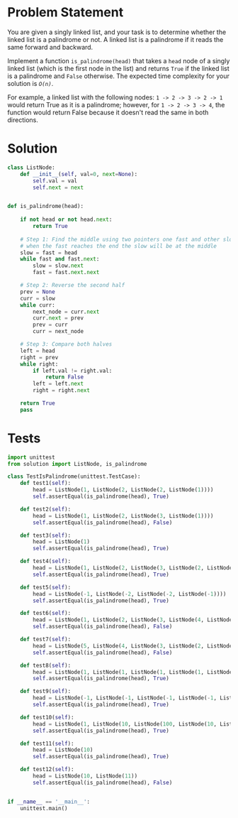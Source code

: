 # Problem Statement
You are given a singly linked list, and your task is to determine whether the linked list is a palindrome or not. A linked list is a palindrome if it reads the same forward and backward.

Implement a function `is_palindrome(head)` that takes a `head` node of a singly linked list (which is the first node in the list) and returns `True` if the linked list is a palindrome and `False` otherwise. The expected time complexity for your solution is *`O(n)`*.

For example, a linked list with the following nodes: `1 -> 2 -> 3 -> 2 -> 1` would return True as it is a palindrome; however, for `1 -> 2 -> 3 -> 4`, the function would return False because it doesn't read the same in both directions.

# Solution
```python
class ListNode:
    def __init__(self, val=0, next=None):
        self.val = val
        self.next = next


def is_palindrome(head):
    
    if not head or not head.next:
        return True
        
    # Step 1: Find the middle using two pointers one fast and other slow
    # when the fast reaches the end the slow will be at the middle
    slow = fast = head
    while fast and fast.next:
        slow = slow.next
        fast = fast.next.next

    # Step 2: Reverse the second half
    prev = None
    curr = slow
    while curr:
        next_node = curr.next
        curr.next = prev
        prev = curr
        curr = next_node

    # Step 3: Compare both halves
    left = head
    right = prev
    while right:
        if left.val != right.val:
            return False
        left = left.next
        right = right.next

    return True
    pass
```

# Tests
```python
import unittest
from solution import ListNode, is_palindrome

class TestIsPalindrome(unittest.TestCase):
    def test1(self):
        head = ListNode(1, ListNode(2, ListNode(2, ListNode(1))))
        self.assertEqual(is_palindrome(head), True)

    def test2(self):
        head = ListNode(1, ListNode(2, ListNode(3, ListNode(1))))
        self.assertEqual(is_palindrome(head), False)

    def test3(self):
        head = ListNode(1)
        self.assertEqual(is_palindrome(head), True)

    def test4(self):
        head = ListNode(1, ListNode(2, ListNode(3, ListNode(2, ListNode(1)))))
        self.assertEqual(is_palindrome(head), True)

    def test5(self):
        head = ListNode(-1, ListNode(-2, ListNode(-2, ListNode(-1))))
        self.assertEqual(is_palindrome(head), True)

    def test6(self):
        head = ListNode(1, ListNode(2, ListNode(3, ListNode(4, ListNode(5)))))
        self.assertEqual(is_palindrome(head), False)

    def test7(self):
        head = ListNode(5, ListNode(4, ListNode(3, ListNode(2, ListNode(1)))))
        self.assertEqual(is_palindrome(head), False)

    def test8(self):
        head = ListNode(1, ListNode(1, ListNode(1, ListNode(1, ListNode(1)))))
        self.assertEqual(is_palindrome(head), True)

    def test9(self):
        head = ListNode(-1, ListNode(-1, ListNode(-1, ListNode(-1, ListNode(-1)))))
        self.assertEqual(is_palindrome(head), True)

    def test10(self):
        head = ListNode(1, ListNode(10, ListNode(100, ListNode(10, ListNode(1)))))
        self.assertEqual(is_palindrome(head), True)

    def test11(self):
        head = ListNode(10)
        self.assertEqual(is_palindrome(head), True)

    def test12(self):
        head = ListNode(10, ListNode(11))
        self.assertEqual(is_palindrome(head), False)


if __name__ == '__main__':
    unittest.main()
```